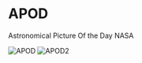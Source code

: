 # APOD

Astronomical Picture Of the Day NASA

![APOD](https://user-images.githubusercontent.com/37807677/211391482-aa610586-55b2-46c4-8f1a-07c9ecf9408c.png)
![APOD2](https://user-images.githubusercontent.com/37807677/211391635-e84d77dc-fd73-49ad-bc46-77c258cac734.png)
